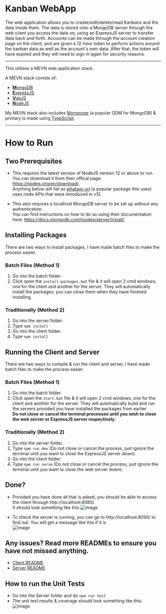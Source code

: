 # Kanban WebApp

The web application allows you to create/edit/delete/read Kanbans and the data inside them. The data is stored onto a MongoDB server through the web client you access the data on, using an ExpressJS server to transfer data back and forth. Accounts can be made through the account creation page on the client, and are given a 12-hour token to perform actions around the kanban data as well as the account's own data. After that, the token will have expired and they will need to sign in again for security reasons.

<hr />

This utilises a MEVN web application stack.

A MEVN stack conists of:
- [<b>M</b>ongoDB](https://www.mongodb.com/)
- [<b>E</b>xpressJS](https://expressjs.com/)
- [<b>V</b>ueJS](https://vuejs.org/)
- [<b>N</b>odeJS](https://nodejs.org/en/)

My MEVN stack also includes [Mongoose](https://mongoosejs.com/) (a popular ODM for MongoDB) & primary is made using [TypeScript](https://www.typescriptlang.org/).

<hr />

# How to Run

## Two Prerequisites
- This requires the latest version of NodeJS version 12 or above to run. <br /> You can download it from their offical page: https://nodejs.org/en/download/. <br />
Anything below will fail as [whatwg-url](https://www.npmjs.com/package/whatwg-url) (a popular package this uses) uses node APIs that were introduced in v12.

- This also requires a localhost MongoDB server to be set up without any authentication. <br /> You can find instructions on how to do so using their documentation here: https://docs.mongodb.com/guides/server/install/.

## Installing Packages
There are two ways to install packages, I have made batch files to make the process easier.

### Batch Files (Method 1)
1. Go into the batch folder.
2. Click open the <code>install-packages.bat</code> file & it will open 2 cmd windows, one for the client and another for the server. They will automatically install the packages; you can close them when they have finished installing.

### Traditionally (Method 2)
1. Go into the server folder.
2. Type <code>npm install</code>
3. Go into the client folder.
4. Type <code>npm install</code>



## Running the Client and Server
There are two ways to compile & run the client and server, I have made batch files to make the process easier.

### Batch Files (Method 1)
1. Go into the batch folder.
2. Click open the <code>start.bat</code> file & it will open 2 cmd windows, one for the client and another for the server. They will automatically build and run the servers provided you have installed the packages from earlier.
<br /> **Do not close or cancel the terminal processes until you wish to close the web server or ExpressJS server respectively.**

### Traditionally (Method 2)
1. Go into the server folder.
2. Type <code>npm run dev</code> (Do not close or cancel the process, just ignore the terminal until you want to close the ExpressJS server down).
3. Go into the client folder.
4. Type <code>npm run serve</code> (Do not close or cancel the process, just ignore the terminal until you want to close the web server down).


## Done?
- Provided you have done all that is asked, you should be able to access the client through http://localhost:8080/.
<br />It should look something like this ![image](https://user-images.githubusercontent.com/47162481/143316132-712ded9c-2414-4f43-b618-c7ee95f8303e.png)

- To check the server is running, you can go to http://localhost:8090/ to find out. You will get a message like this if it is
<br />![image](https://user-images.githubusercontent.com/47162481/143315969-5f41a003-8f8a-4d3c-9925-ea7cc35768f1.png)


## Any issues? Read more READMEs to ensure you have not missed anything.
- [Client README](https://github.com/CCyban/KanbanWebApp/tree/main/kanban-web-app/client#readme)
- [Server README](https://github.com/CCyban/KanbanWebApp/tree/main/kanban-web-app/server#readme)

## How to run the Unit Tests
- Go into the Server folder and do <code>npm run test</code>
- The unit test results & coverage should look something like this: ![image](https://user-images.githubusercontent.com/47162481/143316886-c3c64120-97e3-475f-909d-a41aa2dfab4c.png)

